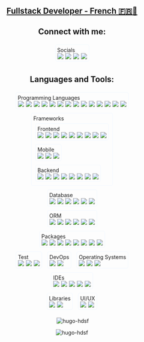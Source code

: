 <p align="center">
    <style>
      .column {
        padding-top: -30px;
        display: flex;
        gap: 5px;
        align-items: flex-start;
        flex-wrap: wrap; /* Add this property to make images wrap to next line */
      }
      .bordered-div {
        margin: 5px;
        border: aliceblue solid 1px;
        border-radius: 5px;
        padding: 5px;
        display: inline-flex; /* to only take the space needed by the contents */
        flex-direction: column; /* to stack the title on top of the column */
        align-items: flex-start; /* to align title and contents to the left */
        text-align: left; /* to align title text to the left */
      }
      .bordered-div h3 {
        margin: 0; /* remove any margin */
        padding: 5px; /* add some padding for spacing */
      }
    </style>
    <a href="https://github.com/hugo-HDSF">
        <h2 align="center">Fullstack Developer - French 🇫🇷🥖</h2>
    </a>
</p>
<div align="center">

<h2 align="center">Connect with me:</h2>
<div class="bordered-div">
Socials
<div class="column">
<a href="https://linkedin.com/in/hugo-da-silva-1120b7198" target="blank"><img src="https://img.shields.io/badge/-LinkedIn-0A66C2?logo=linkedin&logoColor=white"></a>
<a href="https://twitter.com/HugoHDSF" target="blank"><img src="https://img.shields.io/badge/-Twitter-1DA1F2?logo=twitter&logoColor=white"></a>
<a href="https://codepen.io/hugo-hdsf" target="blank"><img src="https://img.shields.io/badge/-codepen-000000?logo=codepen&logoColor=white"></a>
<a href="https://dev.to/hugo-hdsf" target="blank"><img src="https://img.shields.io/badge/-dev.to-0A0A0A?logo=dev.to&logoColor=white"></a>
</div>
</div>

<h2 align="center">Languages and Tools:</h2>
<div class="bordered-div">
Programming Languages
<div class="column">
<img src="https://img.shields.io/badge/-HTML5-E34F26?logo=html5&logoColor=white">
<img src="https://img.shields.io/badge/-CSS3-1572B6?logo=css3&logoColor=white">
<img src="https://img.shields.io/badge/-PHP-777BB4?logo=php&logoColor=white">
<img src="https://img.shields.io/badge/-C%23-68217A?logo=c-sharp&logoColor=white">
<img src="https://img.shields.io/badge/-Java-EA2C2F?logo=java&logoColor=white">
<img src="https://img.shields.io/badge/-JavaScript-F7DF1E?logo=javascript&logoColor=black">
<img src="https://img.shields.io/badge/-TypeScript-3178C6?logo=typescript&logoColor=white">
<img src="https://img.shields.io/badge/-Kotlin-7F52FF?logo=kotlin&logoColor=white">
<img src="https://img.shields.io/badge/-Swift-F05138?logo=swift&logoColor=white">
<img src="https://img.shields.io/badge/-Python-3776AB?logo=python&logoColor=white">
<img src="https://img.shields.io/badge/-C++-00599C?logo=c%2B%2B&logoColor=white">
<img src="https://img.shields.io/badge/-C-A8B9CC?logo=c&logoColor=white">
<img src="https://img.shields.io/badge/-Dart-0175C2?logo=dart&logoColor=white">
<img src="https://img.shields.io/badge/-Sass-CC6699?logo=sass&logoColor=white">
</div>
</div>
</div>
<div align="center">
<div class="bordered-div">
Frameworks

<div class="bordered-div">
Frontend
<div class="column">
<img src="https://img.shields.io/badge/-Tailwind-06B6D4?logo=tailwind-css&logoColor=white">
<img src="https://img.shields.io/badge/-Bulma-00D1B2?logo=bulma&logoColor=white">
<img src="https://img.shields.io/badge/-Skeleton-2C3656?logo=skeleton&logoColor=white">
<img src="https://img.shields.io/badge/-Bootstrap-7952B3?logo=bootstrap&logoColor=white">
<img src="https://img.shields.io/badge/-Svelte-FF3E00?logo=svelte&logoColor=white">
<img src="https://img.shields.io/badge/-Redwood_JS-BF4722?logo=redwoodjs&logoColor=white">
<img src="https://img.shields.io/badge/-Next.js-000000?logo=next.js&logoColor=white">
<img src="https://img.shields.io/badge/-React-61DAFB?logo=react&logoColor=black">
<img src="https://img.shields.io/badge/-Flutter-02569B?logo=flutter&logoColor=white">
</div>
</div>

<div class="bordered-div">
Mobile
<div class="column">
<img src="https://img.shields.io/badge/-Android-3DDC84?logo=android&logoColor=white">
<img src="https://img.shields.io/badge/-SwiftUI-FA7343?logo=swift&logoColor=white">
<img src="https://img.shields.io/badge/-React_Native-61DAFB?logo=react&logoColor=black">
</div>
</div>

<div class="bordered-div">
Backend
<div class="column">
<img src="https://img.shields.io/badge/-Laravel-FF2D20?logo=laravel&logoColor=white">
<img src="https://img.shields.io/badge/-.NET-512BD4?logo=.net&logoColor=white">
<img src="https://img.shields.io/badge/-Symfony-000000?logo=symfony&logoColor=white">
<img src="https://img.shields.io/badge/-Flask-000000?logo=flask&logoColor=white">
<img src="https://img.shields.io/badge/-Vite-646CFF?logo=vite&logoColor=white">
<img src="https://img.shields.io/badge/-Express.js-000000?logo=express&logoColor=white">
<img src="https://img.shields.io/badge/-NGINX-009639?logo=nginx&logoColor=white">
<img src="https://img.shields.io/badge/-Node.js-339933?logo=node.js&logoColor=white">
</div>
</div>
</div>
</div>
<div align="center">
<div class="bordered-div">
Database
<div class="column">
<img src="https://img.shields.io/badge/-MariaDB-003545?logo=mariadb&logoColor=white">
<img src="https://img.shields.io/badge/-MySQL-4479A1?logo=mysql&logoColor=white">
<img src="https://img.shields.io/badge/-Oracle-F80000?logo=oracle&logoColor=white">
<img src="https://img.shields.io/badge/-PostgreSQL-4169E1?logo=postgresql&logoColor=white">
<img src="https://img.shields.io/badge/-MongoDB-47A248?logo=mongodb&logoColor=white">
<img src="https://img.shields.io/badge/-GraphQL-E10098?logo=graphql&logoColor=white">
</div>
</div>
</div>
<div align="center">
<div class="bordered-div">
ORM
<div class="column">
<img src="https://img.shields.io/badge/-Eloquent-000000?logo=laravel&logoColor=white">
<img src="https://img.shields.io/badge/-Prisma-2D3748?logo=prisma&logoColor=white">
<img src="https://img.shields.io/badge/-Entity_Framework-512BD4?logo=.net&logoColor=white">
<img src="https://img.shields.io/badge/-Doctrine-F05032?logo=doctrine&logoColor=white">
<img src="https://img.shields.io/badge/-Sequelize-52B0E7?logo=sequelize&logoColor=white">
<img src="https://img.shields.io/badge/-PDO-000000?logo=php&logoColor=white">
</div>
</div>
</div>
<div align="center">
<div class="bordered-div">
Packages
<div class="column">
<img src="https://img.shields.io/badge/-NPM-CB3837?logo=npm&logoColor=white">
<img src="https://img.shields.io/badge/-Homebrew-FBB040?logo=homebrew&logoColor=black">
<img src="https://img.shields.io/badge/-Composer-885630?logo=composer&logoColor=white">
<img src="https://img.shields.io/badge/-Pip-3776AB?logo=pypi&logoColor=white">
<img src="https://img.shields.io/badge/-apt-0078D6?logo=debian&logoColor=white">
<img src="https://img.shields.io/badge/-Yarn-2C8EBB?logo=yarn&logoColor=white">
<img src="https://img.shields.io/badge/-Chocolatey-80B5E3?logo=chocolatey&logoColor=white">
<img src="https://img.shields.io/badge/-NuGet-004880?logo=nuget&logoColor=white">
</div>
</div>
</div>
<div align="center">

<div class="bordered-div">
Test
<div class="column">
<img src="https://img.shields.io/badge/-PHPUnit-3C9CD7?logo=php&logoColor=white">
<img src="https://img.shields.io/badge/-JUnit-25A162?logo=junit5&logoColor=white">
<img src="https://img.shields.io/badge/-NUnit-512BD4?logo=nunit&logoColor=white">
</div>
</div>

<div class="bordered-div">
DevOps
<div class="column">
<img src="https://img.shields.io/badge/-GitHub-181717?logo=github&logoColor=white">
<img src="https://img.shields.io/badge/-Docker-2496ED?logo=docker&logoColor=white">
</div>
</div>
<div class="bordered-div">
Operating Systems
<div class="column">
<img src="https://img.shields.io/badge/-MacOS-000000?logo=apple&logoColor=white">
<img src="https://img.shields.io/badge/-Windows-0078D6?logo=windows&logoColor=white">
<img src="https://img.shields.io/badge/-Linux-FCC624?logo=linux&logoColor=black">
</div>
</div>
</div>
<div align="center">
<div class="bordered-div">
IDEs
<div class="column">
<img src="https://img.shields.io/badge/-Android%20Studio-3DDC84?logo=android-studio&logoColor=white">
<img src="https://img.shields.io/badge/-JetBrains-000000?logo=jetbrains&logoColor=white">
<img src="https://img.shields.io/badge/-Visual_Studio_Code-007ACC?logo=visual-studio-code&logoColor=white">
<img src="https://img.shields.io/badge/-Visual_Studio-5C2D91?logo=visual-studio&logoColor=white">
<img src="https://img.shields.io/badge/-Xcode-1575F9?logo=xcode&logoColor=white">
  </div>
</div>
</div>
<div align="center">
<div class="bordered-div">
Libraries
<div class="column">
<img src="https://img.shields.io/badge/-jQuery-0769AD?logo=jquery&logoColor=white">
<img src="https://img.shields.io/badge/-Chart.js-FF6384?logo=chart.js&logoColor=white">
</div>
</div>
<div class="bordered-div">
UI/UX
<div class="column">
<img src="https://img.shields.io/badge/-Illustrator-FF9A00?logo=adobe-illustrator&logoColor=white">
<img src="https://img.shields.io/badge/-Figma-F24E1E?logo=figma&logoColor=white">
</div>
</div>

<p align="center">&nbsp;<img align="center" src="https://github-readme-stats.vercel.app/api?username=hugo-hdsf&show_icons=true&locale=en&theme=transparent" alt="hugo-hdsf" /></p>

<p align="center"><img align="center" src="http://github-readme-streak-stats.herokuapp.com?user=hugo-HDSF&theme=transparent" alt="hugo-hdsf" /></p>
